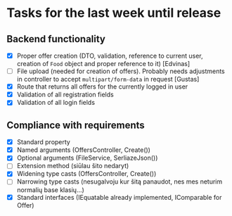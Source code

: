 # Tasks for the last week until release

## Backend functionality

- [x] Proper offer creation (DTO, validation, reference to current user, creation of `Food` object and proper reference to it) \[Edvinas]
- [ ] File upload (needed for creation of offers). Probably needs adjustments in controller to accept `multipart/form-data` in request \[Gustas]
- [x] Route that returns all offers for the currently logged in user
- [x] Validation of all registration fields
- [x] Validation of all login fields

## Compliance with requirements

- [x] Standard property
- [x] Named arguments (OffersController, Create())
- [x] Optional arguments (FileService, SerliazeJson())
- [ ] Extension method (siūlau šito nedaryt)
- [x] Widening type casts (OffersController, Create())
- [ ] Narrowing type casts (nesugalvoju kur šitą panaudot, nes mes neturim normalių base klasių...)
- [x] Standard interfaces (IEquatable already implemented, IComparable for Offer)
